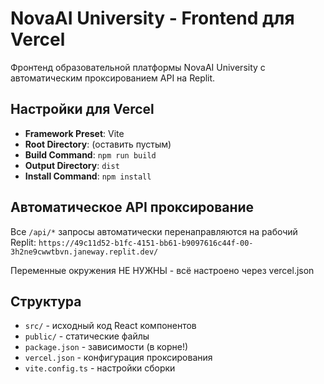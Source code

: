 # NovaAI University - Frontend для Vercel

Фронтенд образовательной платформы NovaAI University с автоматическим проксированием API на Replit.

## Настройки для Vercel

- **Framework Preset**: Vite
- **Root Directory**: (оставить пустым)
- **Build Command**: `npm run build`
- **Output Directory**: `dist`
- **Install Command**: `npm install`

## Автоматическое API проксирование

Все `/api/*` запросы автоматически перенаправляются на рабочий Replit:
`https://49c11d52-b1fc-4151-bb61-b9097616c44f-00-3h2ne9cwwtbvn.janeway.replit.dev/`

Переменные окружения НЕ НУЖНЫ - всё настроено через vercel.json

## Структура

- `src/` - исходный код React компонентов
- `public/` - статические файлы
- `package.json` - зависимости (в корне!)
- `vercel.json` - конфигурация проксирования
- `vite.config.ts` - настройки сборки